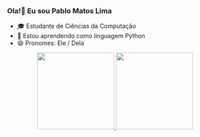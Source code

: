 ### Ola!👋 Eu sou Pablo Matos Lima


- 🎓 Estudante de Ciências da Computação 
- 🌱 Estou aprendendo como linguagem Python
- 😄 Pronomes: Ele / Dela

<div align="center">
  <a href="https://github.com/pablomtlima">
  <img height="180em" src="https://github-readme-stats.vercel.app/api?username=pablomtlima&locale=pt-br&show_icons=true&theme=tokyonight&include_all_commits=true&count_private=true"/>
  <img height="180em" src="https://github-readme-stats.vercel.app/api/top-langs/?username=pablomtlima&locale=pt-br&theme=tokyonight&card_width-10&layout=compact)](https://github.com/pablomtlima/github-readme-stats"/)>
</div>
  
